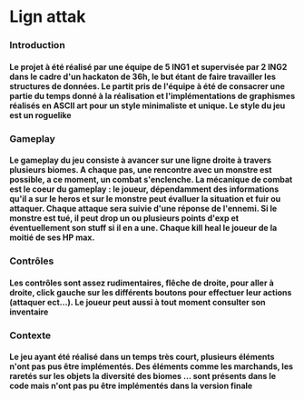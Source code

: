 <h1> Lign attak </h1>

<h3> Introduction </h3>

<h4> Le projet à été réalisé par une équipe de 5 ING1 et supervisée par 2 ING2 dans le cadre
d'un hackaton de 36h, le but étant de faire travailler les structures de données.
Le partit pris de l'équipe à été de consacrer une partie du temps donné à la réalisation
et l'implémentations de graphismes réalisés en ASCII art pour un style minimaliste et unique.
Le style du jeu est un roguelike </h4>


<h3>  Gameplay </h3>

<h4> Le gameplay du jeu consiste à avancer sur une ligne droite
à travers plusieurs biomes. A chaque pas, une rencontre avec un monstre est possible, a ce moment,
un combat s'enclenche. La mécanique de combat est le coeur du gameplay : le joueur, dépendamment des informations
qu'il a sur le heros et sur le monstre peut évalluer la situation et fuir ou attaquer. Chaque attaque sera
suivie d'une réponse de l'ennemi. Si le monstre est tué, il peut drop un ou plusieurs points d'exp
et éventuellement son stuff si il en a une. Chaque kill heal le joueur de la moitié de ses HP max.</h4>

<h3> Contrôles </h3>

<h4> Les contrôles sont assez rudimentaires, flêche de droite, pour aller à droite,
click gauche sur les différents boutons pour effectuer leur actions (attaquer ect...).
Le joueur peut aussi à tout moment consulter son inventaire</h4>

<h3> Contexte</h3>

<h4> Le jeu ayant été réalisé dans un temps très court, plusieurs éléments n'ont
pas pus être implémentés. Des éléments comme les marchands, les raretés sur les objets
la diversité des biomes ... sont présents dans le code mais n'ont pas pu être implémentés
dans la version finale</h4>
